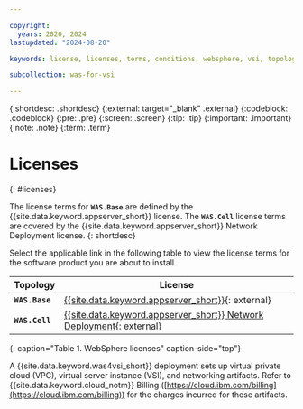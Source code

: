 ```yaml
---

copyright:
  years: 2020, 2024
lastupdated: "2024-08-20"

keywords: license, licenses, terms, conditions, websphere, vsi, topology, base, cell, profile

subcollection: was-for-vsi

---
```


{:shortdesc: .shortdesc}
{:external: target="_blank" .external}
{:codeblock: .codeblock}
{:pre: .pre}
{:screen: .screen}
{:tip: .tip}
{:important: .important}
{:note: .note}
{:term: .term}

# Licenses
{: #licenses}

The license terms for **`WAS.Base`** are defined by the {{site.data.keyword.appserver_short}} license. The **`WAS.Cell`** license terms are covered by the {{site.data.keyword.appserver_short}} Network Deployment license.
{: shortdesc}

Select the applicable link in the following table to view the license terms for the software product you are about to install.

| Topology   | License |
|------------|---------|
| **`WAS.Base`**   | [{{site.data.keyword.appserver_short}}](https://ibm.biz/tWASBaseLicenseIBMCloudVSIs){: external} |
| **`WAS.Cell`**   | [{{site.data.keyword.appserver_short}} Network Deployment](https://ibm.biz/tWASNDLicenseIBMCloudVSIs){: external} |
{: caption="Table 1. WebSphere licenses" caption-side="top"}

A {{site.data.keyword.was4vsi_short}} deployment sets up virtual private cloud (VPC), virtual server instance (VSI), and networking artifacts. Refer to {{site.data.keyword.cloud_notm}} Billing ([https://cloud.ibm.com/billing](https://cloud.ibm.com/billing)) for the charges incurred for these artifacts.

